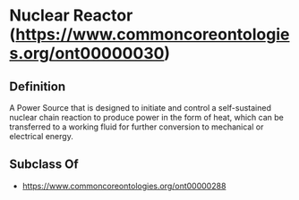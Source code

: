 # Nuclear Reactor (https://www.commoncoreontologies.org/ont00000030)

## Definition
A Power Source that is designed to initiate and control a self-sustained nuclear chain reaction to produce power in the form of heat, which can be transferred to a working fluid for further conversion to mechanical or electrical energy.

## Subclass Of
- https://www.commoncoreontologies.org/ont00000288

